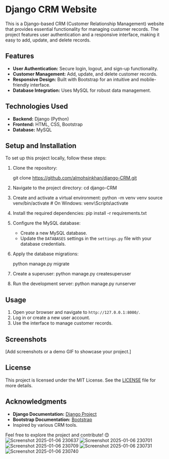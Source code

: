 
# Django CRM Website

This is a Django-based CRM (Customer Relationship Management) website that provides essential functionality for managing customer records. The project features user authentication and a responsive interface, making it easy to add, update, and delete records.

## Features
- **User Authentication:** Secure login, logout, and sign-up functionality.
- **Customer Management:** Add, update, and delete customer records.
- **Responsive Design:** Built with Bootstrap for an intuitive and mobile-friendly interface.
- **Database Integration:** Uses MySQL for robust data management.

## Technologies Used
- **Backend:** Django (Python)
- **Frontend:** HTML, CSS, Bootstrap
- **Database:** MySQL

## Setup and Installation
To set up this project locally, follow these steps:

1. Clone the repository:

   git clone https://github.com/almohsinkhan/django-CRM.git

2. Navigate to the project directory:
   cd django-CRM
3. Create and activate a virtual environment:
   python -m venv venv
   source venv/bin/activate  # On Windows: venv\Scripts\activate
   
4. Install the required dependencies:
   pip install -r requirements.txt
   
5. Configure the MySQL database:
   - Create a new MySQL database.
   - Update the `DATABASES` settings in the `settings.py` file with your database credentials.
6. Apply the database migrations:
   
   python manage.py migrate
7. Create a superuser:
   python manage.py createsuperuser
   
8. Run the development server:
   python manage.py runserver
   

## Usage
1. Open your browser and navigate to `http://127.0.0.1:8000/`.
2. Log in or create a new user account.
3. Use the interface to manage customer records.

## Screenshots
[Add screenshots or a demo GIF to showcase your project.]

## License
This project is licensed under the MIT License. See the [LICENSE](LICENSE) file for more details.

## Acknowledgments
- **Django Documentation:** [Django Project](https://docs.djangoproject.com/)
- **Bootstrap Documentation:** [Bootstrap](https://getbootstrap.com/)
- Inspired by various CRM tools.


Feel free to explore the project and contribute! 😊
![Screenshot 2025-01-06 230637](https://github.com/user-attachments/assets/52943dec-65f5-44d5-b902-c4a668be9526)
![Screenshot 2025-01-06 230701](https://github.com/user-attachments/assets/9c16b233-ce69-4c56-9332-6934efdd41f1)
![Screenshot 2025-01-06 230709](https://github.com/user-attachments/assets/49e73fb7-5ba8-478d-8ef9-603226838397)
![Screenshot 2025-01-06 230731](https://github.com/user-attachments/assets/0733dcdb-8e05-4727-adb5-772789b0cea7)
![Screenshot 2025-01-06 230740](https://github.com/user-attachments/assets/120dc884-a7b1-40e8-a3d3-10e9ce670842)








